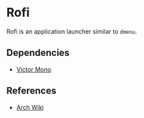 # Rofi

Rofi is an application launcher similar to `dmenu`.

## Dependencies

- [Victor Mono](https://github.com/rubjo/victor-mono)

## References

- [Arch Wiki](https://wiki.archlinux.org/title/Rofi)
